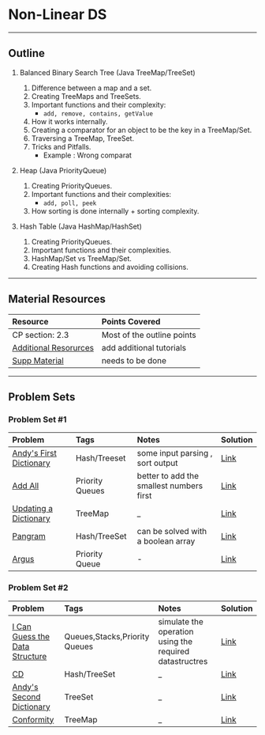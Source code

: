 # Non-Linear DS
---
## Outline
1. Balanced Binary Search Tree (Java TreeMap/TreeSet)
	 1. Difference between a map and a set.
	 2. Creating TreeMaps and TreeSets.
	 3. Important functions and their complexity:
	 	* `add, remove, contains, getValue`
	 4. How it works internally.
	 5. Creating a comparator for an object to be the key in a TreeMap/Set.
	 6. Traversing a TreeMap, TreeSet.
	 7. Tricks and Pitfalls.
	 	* Example : Wrong comparat
	 
2. Heap (Java PriorityQueue)
	 1. Creating PriorityQueues.
	 2. Important functions and their complexities:
	 	* `add, poll, peek`
	 3. How sorting is done internally + sorting complexity.
	 		
3. Hash Table (Java HashMap/HashSet)
	1. Creating PriorityQueues.
	2. Important functions and their complexities.
	3. HashMap/Set vs TreeMap/Set.
	4. Creating Hash functions and avoiding collisions.	
---
## Material Resources
| Resource                  | Points Covered                  |
|:------------------------- |:--------------------------------|
|CP section: 2.3            | Most of the outline points           |
|[Additional Resorurces](https://www.google.com)            | add additional tutorials          |
|[Supp Material](https://github.com/AhmadElsagheer/Competitive-programming-library/blob/master/curriculum/outlines/data_structures/linear_ds_supps.md)| needs to be done |

---
## Problem Sets
### Problem Set #1

| Problem        | Tags          | Notes  | Solution |
|:------------- |:-------------|:-----|:--------|
| [Andy's First Dictionary](https://uva.onlinejudge.org/index.php?option=onlinejudge&page=show_problem&problem=1756)      |  Hash/Treeset   | some input parsing , sort output    | [Link](https://ideone.com/haO0a1) |
| [Add All](https://uva.onlinejudge.org/index.php?option=onlinejudge&page=show_problem&problem=1895)      |  Priority Queues   | better to add the smallest numbers first    | [Link](https://ideone.com/2aHcCe) |
| [Updating a Dictionary](https://uva.onlinejudge.org/index.php?option=com_onlinejudge&Itemid=8&page=show_problem&problem=3948)      |  TreeMap   | _    | [Link](https://github.com/AhmadElsagheer/UVa-Solutions/blob/master/v125/UpdatingADictionary_UVa12504.java) |
| [Pangram](http://codeforces.com/problemset/problem/520/A)      |  Hash/TreeSet   | can be solved with a boolean array     | [Link](http://codeforces.com/contest/520/submission/34050010) |
| [Argus](https://uva.onlinejudge.org/index.php?option=onlinejudge&page=show_problem&problem=3644)      |  Priority Queue   | -    | [Link](https://github.com/AhmadElsagheer/UVa-Solutions/blob/master/v012/Argus_UVa1203.java) |

### Problem Set #2

| Problem        | Tags          | Notes  | Solution |
|:------------- |:-------------|:-----|:--------|
| [I Can Guess the Data Structure](https://uva.onlinejudge.org/index.php?option=com_onlinejudge&Itemid=8&page=show_problem&problem=3146)      |  Queues,Stacks,Priority Queues   | simulate the operation using the required datastructres   | [Link](https://github.com/AhmadElsagheer/UVa-Solutions/blob/master/v119/ICanGuessTheDataStructure_UVa11995.java) |
| [CD](https://uva.onlinejudge.org/index.php?option=com_onlinejudge&Itemid=8&page=show_problem&problem=2949)      |  Hash/TreeSet   | _    | [Link](https://ideone.com/hJPndm) |
| [Andy's Second Dictionary](https://uva.onlinejudge.org/index.php?option=onlinejudge&page=show_problem&problem=2003)      |  TreeSet   | _    | [Link](https://github.com/AhmadElsagheer/UVa-Solutions/blob/master/v110/AndysSecondDicitionary_UVa11062.java) |
| [Conformity](https://uva.onlinejudge.org/index.php?option=onlinejudge&page=show_problem&problem=2261)      |  TreeMap   | _    | [Link](https://github.com/AhmadElsagheer/UVa-Solutions/blob/master/v112/Conformity_UVa11286.java) |
